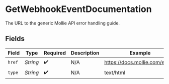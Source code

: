 # GetWebhookEventDocumentation

The URL to the generic Mollie API error handling guide.


## Fields

| Field                          | Type                           | Required                       | Description                    | Example                        |
| ------------------------------ | ------------------------------ | ------------------------------ | ------------------------------ | ------------------------------ |
| `href`                         | *String*                       | :heavy_check_mark:             | N/A                            | https://docs.mollie.com/errors |
| `type`                         | *String*                       | :heavy_check_mark:             | N/A                            | text/html                      |